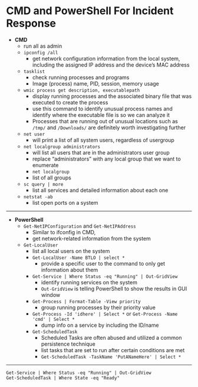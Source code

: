 # CMD and PowerShell For Incident Response

* **CMD**
  * run all as admin
  * `ipconfig /all`
    * get network configuration information from the local system, including the assigned IP address and the device’s MAC address
  * `tasklist`
    * check running processes and programs
    * Image (process) name, PID, session, memory usage
  * `wmic process get description, executablepath`
    * display running processes and the associated binary file that was executed to create the process
    * use this command to identify unusual process names and identify where the executable file is so we can analyze it
    * Processes that are running out of unusual locations such as `/tmp/` and `/Downloads/` are definitely worth investigating further
  * `net user`
    * will print a list of all system users, regardless of usergroup
  * `net localgroup administrators`
    * will list all users that are in the administrators user group
    * replace “administrators” with any local group that we want to enumerate
    * `net localgroup`
    * list of all groups
  * `sc query | more`
    * list all services and detailed information about each one
  * `netstat -ab`
    * list open ports on a system

---

* **PowerShell**
  * `Get-NetIPConfiguration` and `Get-NetIPAddress`
    * Similar to ifconfig in CMD,
    * get network-related information from the system
  * `Get-LocalUser`
    * list all local users on the system
    * `Get-LocalUser -Name BTLO | select *`
      * provide a specific user to the command to only get information about them
    * `Get-Service | Where Status -eq "Running" | Out-GridView`
      * identify running services on the system
      * `Out-GridView` is telling PowerShell to show the results in GUI window
    * `Get-Process | Format-Table -View priority`
      * group running processes by their priority value
    * `Get-Process -Id 'idhere' | Select *` or `Get-Process -Name 'cmd' | Select *`
      * dump info on a service by including the ID/name
    * `Get-ScheduledTask`
      * Scheduled Tasks are often abused and utilized a common persistence technique
      * list tasks that are set to run after certain conditions are met
      *  `Get-ScheduledTask -TaskName 'PutANameHere' | Select *`

---

```[cmd]
Get-Service | Where Status -eq "Running" | Out-GridView
Get-ScheduledTask | Where State -eq "Ready"
```